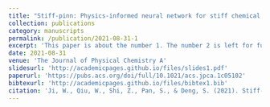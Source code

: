 ```yaml
---
title: "Stiff-pinn: Physics-informed neural network for stiff chemical kinetics"
collection: publications
category: manuscripts
permalink: /publication/2021-08-31-1
excerpt: 'This paper is about the number 1. The number 2 is left for future work.'
date: 2021-08-31
venue: 'The Journal of Physical Chemistry A'
slidesurl: 'http://academicpages.github.io/files/slides1.pdf'
paperurl: 'https://pubs.acs.org/doi/full/10.1021/acs.jpca.1c05102'
bibtexurl: 'http://academicpages.github.io/files/bibtex1.bib'
citation: 'Ji, W., Qiu, W., Shi, Z., Pan, S., & Deng, S. (2021). Stiff-pinn: Physics-informed neural network for stiff chemical kinetics. The Journal of Physical Chemistry A, 125(36), 8098-8106.'
---
```


